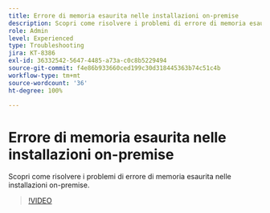```yaml
---
title: Errore di memoria esaurita nelle installazioni on-premise
description: Scopri come risolvere i problemi di errore di memoria esaurita nelle installazioni on-premise.
role: Admin
level: Experienced
type: Troubleshooting
jira: KT-8386
exl-id: 36332542-5647-4485-a73a-c0c8b5229494
source-git-commit: f4e86b933660ced199c30d318445363b74c51c4b
workflow-type: tm+mt
source-wordcount: '36'
ht-degree: 100%

---
```


# Errore di memoria esaurita nelle installazioni on-premise

Scopri come risolvere i problemi di errore di memoria esaurita nelle installazioni on-premise.

>[!VIDEO](https://video.tv.adobe.com/v/335891?quality=12&learn=on)
